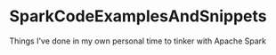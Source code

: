 # SparkCodeExamplesAndSnippets
Things I've done in my own personal time to tinker with Apache Spark
